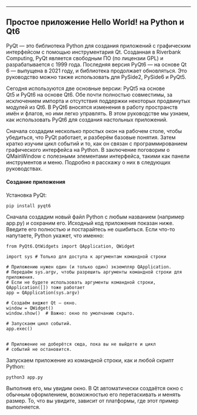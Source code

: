 
___
## Простое приложение Hello World! на Python и Qt6

PyQt — это библиотека Python для создания приложений с графическим интерфейсом с помощью инструментария Qt. Созданная в Riverbank Computing, PyQt является свободным ПО (по лицензии GPL) и разрабатывается с 1999 года. Последняя версия PyQt6 — на основе Qt 6 — выпущена в 2021 году, и библиотека продолжает обновляться. Это руководство можно также использовать для PySide2, PySide6 и PyQt5.

Сегодня используются две основные версии: PyQt5 на основе Qt5 и PyQt6 на основе Qt6. Обе почти полностью совместимы, за исключением импорта и отсутствия поддержки некоторых продвинутых модулей из Qt6. В PyQt6 вносятся изменения в работу пространств имён и флагов, но ими легко управлять. В этом руководстве мы узнаем, как использовать PyQt6 для создания настольных приложений.

Сначала создадим несколько простых окон на рабочем столе, чтобы убедиться, что PyQt работает, и разберём базовые понятия. Затем кратко изучим цикл событий и то, как он связан с программированием графического интерфейса на Python. В заключение поговорим о QMainWindow с полезными элементами интерфейса, такими как панели инструментов и меню. Подробно я расскажу о них в следующих руководствах.

#### Создание приложения

Установка PyQt:

```
pip install pyqt6
```

Сначала создадим новый файл Python с любым названием (например app.py) и сохраним его. Исходный код приложения показан ниже. Введите его полностью и постарайтесь не ошибиться. Если что-то напутаете, Python укажет, что именно:

```
from PyQt6.QtWidgets import QApplication, QWidget

import sys # Только для доступа к аргументам командной строки

# Приложению нужен один (и только один) экземпляр QApplication.
# Передаём sys.argv, чтобы разрешить аргументы командной строки для приложения.
# Если не будете использовать аргументы командной строки, QApplication([]) тоже работает
app = QApplication(sys.argv)

# Создаём виджет Qt — окно.
window = QWidget()
window.show()  # Важно: окно по умолчанию скрыто.

# Запускаем цикл событий.
app.exec()


# Приложение не доберётся сюда, пока вы не выйдете и цикл
# событий не остановится.
```

Запускаем приложение из командной строки, как и любой скрипт Python:

```
python3 app.py
```

Выполнив его, мы увидим окно. В Qt автоматически создаётся окно с обычным оформлением, возможностью его перетаскивать и менять размер. То, что вы увидите, зависит от платформы, где этот пример выполняется.
